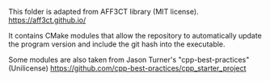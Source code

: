 This folder is adapted from AFF3CT library (MIT license). 
https://aff3ct.github.io/

It contains CMake modules that allow the repository to automatically
update the program version and include the git hash into the executable.

Some modules are also taken from Jason Turner's "cpp-best-practices" (Unilicense)
https://github.com/cpp-best-practices/cpp_starter_project

